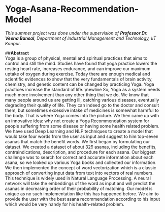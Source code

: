 # Yoga-Asana-Recommendation-Model

*This summer project was done under the supervision of **Professor Dr. Veena Bansal**, Department of Industrial Management and Technology, IIT Kanpur.*<br>

##**Abstract**<br>
Yoga is a group of physical, mental and spiritual practices that aims to control and still the mind. Studies have found that yoga practice lowers the resting heart rate, increases endurance, and can improve our maximum uptake of oxygen during exercise. Today there are enough medical and scientific evidences to show that the very fundamentals of brain activity, chemistry, and genetic content can be changed by practicing Yoga. Yoga practices increase the standard of life. \newline So, Yoga as a system needs much more involvement than any other thing that we do. We know that many people around us are getting ill, catching various diseases, eventually degrading their quality of life. They can indeed go to the doctor and consult them, but sometimes excessive intake of medicines is somewhat harmful to the body. That is where Yoga comes into the picture. We then came up with an innovative idea: why not create a Yoga Recommendation system for people suffering from some disease or having some health related problem. We have used Deep Learning and NLP techniques to create a model that would take four words from the user as input and suggest to him top-seven asanas that match the benefit words. We first began by formulating our dataset. We created a dataset of about 329 asanas, including the benefits, contraindications, description, and procedure for each asana. Our biggest challenge was to search for correct and accurate information about each asana, so we looked up various Yoga books and collected our information. We then implemented the concept of word vectorization which is a classic approach of converting input data from text into vectors of real numbers. This technique is widely used in Natural Language Processing. A neural network will take the embeddings of the word as input and will predict the asanas in decreasing order of their probability of matching. Our model is unique as no such implementation like this has happened before. We aim to provide the user with the best asana recommendation according to his input which would be very handy for his health-related problem.
